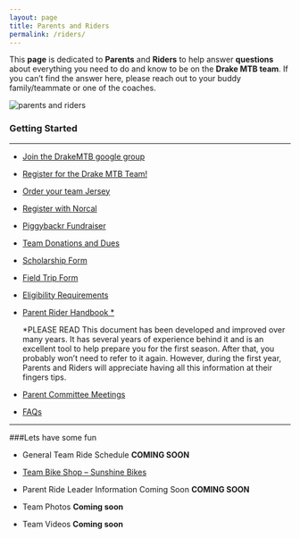```yaml
---
layout: page
title: Parents and Riders
permalink: /riders/
---
```


This **page** is dedicated to **Parents** and **Riders** to help answer **questions** about everything you need to do and know to be on the **Drake MTB team**. If you can’t find the answer here, please reach out to your buddy family/teammate or one of the coaches.

![parents and riders](../images/parents-riders.jpg)

### Getting Started
****

* <a href="https://groups.google.com/forum/?hl=en&fromgroups#!forum/drakemtb">Join the DrakeMTB google group</a>

* <a href="http://goo.gl/forms/6QBGiaPkpi">Register for the Drake MTB Team!</a>

* <a href="{{ site.baseurl }}/jersey">Order your team Jersey</a>

* <a href="{{ site.baseurl }}/register"> Register with Norcal</a>			

* <a href="{{ site.baseurl }}/piggybackr">Piggybackr Fundraiser</a>

* <a href="{{ site.baseurl }}/dues">Team Donations and Dues</a>

* <a href="{{ site.baseurl }}/scholarship">Scholarship Form</a>

* <a href="{{ site.baseurl }}/fieldtrip">Field Trip Form</a>

* <a href="{{ site.baseurl }}/eligibility">Eligibility Requirements</a>

* <a href="{{ site.baseurl }}/resources/2016_Parent_Rider_Handbook.pdf">Parent Rider Handbook *</a>
	
  *PLEASE READ This document has been developed and improved over many years. It has several years of experience behind it and is an excellent tool to help prepare you for the first season. After that, you probably won’t need to refer to it again. However, during the first year, Parents and Riders will appreciate having all this information at their fingers tips. 

* <a href="{{ site.baseurl }}/committee">Parent Committee Meetings</a>

* <a href="{{ site.baseurl }}/faqs">FAQs</a>

****

###Lets have some fun
* General Team Ride Schedule **COMING SOON**

* <a href="http://www.sunshinebicycle.com/">Team Bike Shop – Sunshine Bikes</a>

* Parent Ride Leader Information Coming Soon **COMING SOON**

* Team Photos **Coming soon**

* Team Videos **Coming soon**

